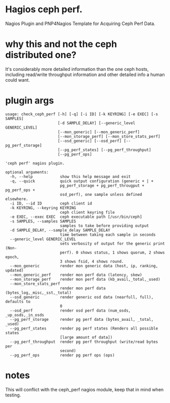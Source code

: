 # Hagios ceph perf.
Nagios Plugin and PNP4Nagios Template for Acquiring Ceph Perf Data.

# why this and not the ceph distributed one?
It's considerably more detailed information than the one ceph hosts, including read/write throughput information and other detailed info a human could want.

# plugin args
```
usage: check_ceph_perf [-h] [-q] [-i ID] [-k KEYRING] [-e EXEC] [-s SAMPLES]
                       [-d SAMPLE_DELAY] [--generic_level GENERIC_LEVEL]
                       [--mon_generic] [--mon_generic_perf]
                       [--mon_storage_perf] [--mon_store_stats_perf]
                       [--osd_generic] [--osd_perf] [--pg_perf_storage]
                       [--pg_perf_states] [--pg_perf_throughput]
                       [--pg_perf_ops]

'ceph perf' nagios plugin.

optional arguments:
  -h, --help            show this help message and exit
  -q, --quick           quick output configuration (generic + | +
                        pg_perf_storage + pg_perf_througput + pg_perf_ops +
                        osd_perf), one sample unless defined elsewhere.
  -i ID, --id ID        ceph client id
  -k KEYRING, --keyring KEYRING
                        ceph client keyring file
  -e EXEC, --exec EXEC  ceph executable path [/usr/bin/ceph]
  -s SAMPLES, --samples SAMPLES
                        samples to take before providing output
  -d SAMPLE_DELAY, --sample_delay SAMPLE_DELAY
                        time between taking each sample in seconds
  --generic_level GENERIC_LEVEL
                        sets verbosity of output for the generic print (Non-
                        perf). 0 shows status, 1 shows quorum, 2 shows epoch,
                        3 shows fsid, 4 shows round.
  --mon_generic         render mon generic data (host, ip, ranking, updated)
  --mon_generic_perf    render mon perf data (latency, skew)
  --mon_storage_perf    render mon perf data (kb_avail,_total,_used)
  --mon_store_stats_perf
                        render mon perf data (bytes_log,_misc,_sst,_total)
  --osd_generic         render generic osd data (nearfull, full), defaults to
                        0
  --osd_perf            render osd perf data (num_osds, _up_osds,_in_osds
  --pg_perf_storage     render pg perf data (bytes_avail, _total, _used)
  --pg_perf_states      render pg perf states (Renders all possible states
                        [large amount of data])
  --pg_perf_throughput  render pg perf throughput (write/read bytes per
                        second)
  --pg_perf_ops         render pg perf ops (ops)
```
# notes
This will conflict with the ceph_perf nagios module, keep that in mind when testing.
